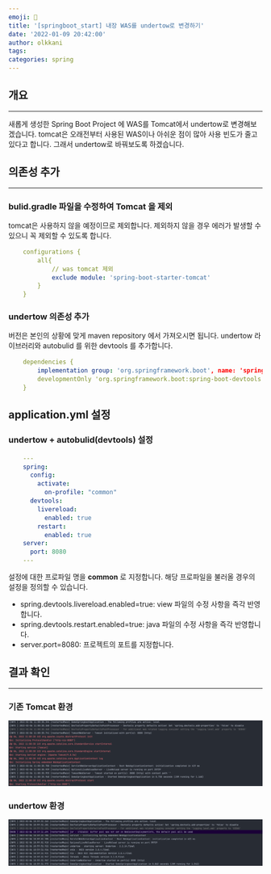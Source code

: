 ```yaml
---
emoji: 👻
title: '[springboot_start] 내장 WAS를 undertow로 변경하기'
date: '2022-01-09 20:42:00'
author: olkkani
tags:
categories: spring
---
```


## 개요

---

새롭게 생성한 Spring Boot Project 에 WAS를 Tomcat에서 undertow로 변경해보겠습니다. tomcat은 오래전부터 사용된 WAS이나 아쉬운 점이 많아 사용 빈도가 줄고 있다고 합니다. 그래서 undertow로 바꿔보도록 하겠습니다.

## 의존성 추가

---

### bulid.gradle 파일을 수정하여 Tomcat 을 제외

tomcat은 사용하지 않을 예정이므로 제외합니다. 제외하지 않을 경우 에러가 발생할 수 있으니 꼭 제외할 수 있도록 합니다.

```yaml
    configurations {
        all{
            // was tomcat 제외
            exclude module: 'spring-boot-starter-tomcat'
        }
    }
```

### undertow 의존성 추가

버전은 본인의 상황에 맞게 maven repository 에서 가져오시면 됩니다.
undertow 라이브러리와 autobulid 를 위한 devtools 를 추가합니다.

```yaml
    dependencies {
        implementation group: 'org.springframework.boot', name: 'spring-boot-starter-undertow', version: '2.6.3'
        developmentOnly 'org.springframework.boot:spring-boot-devtools'
    }
```

## application.yml 설정

### undertow + autobulid(devtools) 설정

```yaml
    ---
    spring:
      config:
        activate:
          on-profile: "common"
      devtools:
        livereload:
          enabled: true
        restart:
          enabled: true
    server:
      port: 8080
    ---
```

설정에 대한 프로파일 명을 __common__ 로 지정합니다. 해당 프로파일을 불러올 경우의 설정을 정의할 수 있습니다.

- spring.devtools.livereload.enabled=true: view 파일의 수정 사항을 즉각 반영합니다.
- spring.devtools.restart.enabled=true: java 파일의 수정 사항을 즉각 반영합니다.
- server.port=8080: 프로젝트의 포트를 지정합니다.

## 결과 확인

---

### 기존 Tomcat 환경

![tomcat](images/3-01-tomcat.png)

### undertow 환경

![undertow](images/3-02-undertow.png)

```toc
```
